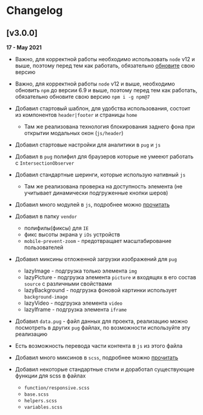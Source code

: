 # Changelog

## [v3.0.0]

**17 - May 2021**

- Важно, для корректной работы необходимо использовать `node` v12 и выше, поэтому перед тем как работать, обязательно [обновите](https://nodejs.org/ru/) свою версию

- Важно, для корректной работы `node` v12 и выше, необходимо обновить `npm` до версии 6.9 и выше, поэтому перед тем как работать, обязательно обновите свою версию `npm i -g npm@7`

- Добавил стартовый шаблон, для удобства использования, состоит из компонентов `header|footer` и страницы `home`
	- Там же реализована технология блокирования заднего фона при открытии модальных окон (`js/header`)

- Добавил стартовые настройки для аналитики в `pug` и `js`

- Добавил в `pug` полифил для браузеров которые не умееют работать с `IntersectionObserver`

- Добавил стандартные шеринги, которые использую нативный `js`
	- Там же реализована проверка на доступность элемента (не учитывает динамически подгруженные кнопки шеров)

- Добавил много модулей в `js`, подробнее можно [прочитать](https://github.com/ninelines-team/ninelines-docs/blob/master/29_helpers.md)

- Добавил в папку `vendor`
	- полифилы(фиксы) для `IE`
	- фикс высоты экрана у `iOs` устройств
	- `mobile-prevent-zoom` - предотвращает масштабирование пользователей

- Добавил миксины отложенной загрузки изображений для `pug`
	- lazyImage - подгрузка только элемента `img`
	- lazyPicture - подгрузка элемента `picture` и входящях в его состав `source` с различными свойствами
	- lazyBackground - подгрузка фоновой картинки использует `background-image`
	- lazyVideo - подгрузка элемента `video`
	- lazyIframe - подгрузка элемента `iframe`

- Добавил `data.pug` - файл данных для проекта, реализацию можно посмотреть в других `pug` файлах, по возможности используйте эту реализацию
- Есть возможность перевода части контента в `js` из этого файла

- Добавил много миксинов в `scss`, подробнее можно [прочитать](https://github.com/ninelines-team/ninelines-docs/blob/master/29_helpers.md)

- Добавил некоторые стандартные стили и доработал существующие функции для scss в файлах
	- `function/responsive.scss`
	- `base.scss`
	- `helpers.scss`
	- `variables.scss`
